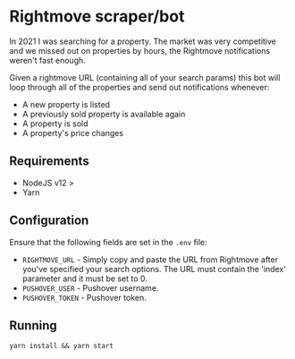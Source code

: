 # Rightmove scraper/bot

In 2021 I was searching for a property. The market was very competitive and we missed out on properties by hours, the Rightmove notifications weren't fast enough.

Given a rightmove URL (containing all of your search params) this bot will loop through all of the properties and send out notifications whenever:

- A new property is listed
- A previously sold property is available again
- A property is sold
- A property's price changes

## Requirements

- NodeJS v12 >
- Yarn

## Configuration

Ensure that the following fields are set in the `.env` file:

- `RIGHTMOVE_URL` - Simply copy and paste the URL from Rightmove after you've specified your search options. The URL must contain the 'index' parameter and it must be set to 0.
- `PUSHOVER_USER` - Pushover username.
- `PUSHOVER_TOKEN` - Pushover token.

## Running

`yarn install && yarn start`